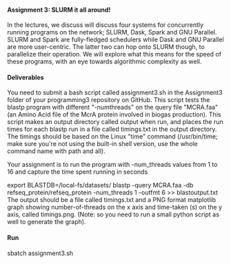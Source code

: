 #### Assignment 3: SLURM it all around!
In the lectures, we discuss will discuss four systems for concurrently running programs on the network; SLURM, Dask, Spark and GNU Parallel. SLURM and Spark are fully-fledged schedulers while Dask and GNU Parallel are more user-centric. The latter two can hop onto SLURM though, to parallelize their operation. We will explore what this means for the speed of these programs, with an eye towards algorithmic complexity as well. 

#### Deliverables
You need to submit a bash script called assignment3.sh in the Assignment3 folder of your programming3 repository on GitHub. This script tests the blastp program with different "-numthreads" on the query file "MCRA.faa" (an Amino Acid file of the McrA protein involved in biogas production). This script makes an output directory called output when run, and places the run times for each blastp run in a file called timings.txt in the output directory. The timings should be based on the Linux "time" command (/usr/bin/time; make sure you're not using the built-in shell version, use the whole command name with path and all).

Your assignment is to run the program with -num_threads values from 1 to 16 and capture the time spent running in seconds

export BLASTDB=/local-fs/datasets/
blastp -query MCRA.faa -db refseq_protein/refseq_protein -num_threads 1 -outfmt 6 >> blastoutput.txt
The output should be a file called timings.txt and a PNG format matplotlib graph showing number-of-threads on the x axis and time-taken (s) on the y axis, called timings.png. (Note: so you need to run a small python script as well to generate the graph).

#### Run
sbatch assignment3.sh
